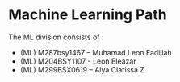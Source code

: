 # Machine Learning Path

The ML division consists of :

- (ML) M287bsy1467 – Muhamad Leon Fadillah
- (ML) M204BSY1107 - Leon Eleazar
- (ML) M299BSX0619 – Alya Clarissa Z
